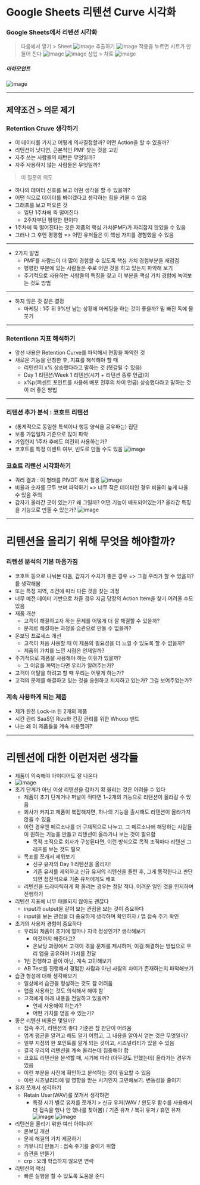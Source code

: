 Google Sheets 리텐션 Curve 시각화
===

### Google Sheets에서 리텐션 시각화

> 다음에서 열기 > Sheet
![image](https://github.com/user-attachments/assets/1895e9e0-b416-441f-b555-8cda589cd07a)
> 추출하기
![image](https://github.com/user-attachments/assets/25e2390e-e0a1-4e6f-882e-e00473ca5642)
> 적용을 누르면 시트가 만들어 진다
![image](https://github.com/user-attachments/assets/f281e830-f589-4bff-8f79-8a0717dac76d)
![image](https://github.com/user-attachments/assets/116d4124-2f2d-467c-ad19-238e51b8b24f)
> 삼입 > 차트
![image](https://github.com/user-attachments/assets/b34fe743-6af7-4464-a838-4f0c69966669)
##### 아하모언트
![image](https://github.com/user-attachments/assets/69b750a5-d32b-4e6a-80f4-8e16a93f5287)

-------
제약조건 > 의문 제기 
-------

### Retention Cruve 생각하기
+ 이 데이터를 가지고 어떻게 의사결정할까? 어떤 Action을 할 수 있을까?
+ 리텐션이 낮다면, 근본적인 PMF 찾는 것을 고민
+ 자주 쓰는 사람들의 패턴은 무엇일까?
+ 자주 사용하지 않는 사람들은 무엇일까?

> 이 질문의 의도
+ 하나의 데이터 신호를 보고 어떤 생각을 할 수 있을까?
+ 어떤 식으로 데이터를 봐야겠다고 생각하는 힘을 키울 수 있음
+ 그래프를 보고 떠오른 것
    + 일단 1주차에 뚝 떨어진다
    + 2주차부턴 평평한 편이다
+ 1주차에 뚝 떨어진다는 것은 제품의 핵심 가치(PMF)가 자리잡지 않았을 수 있음
+ 그러나 그 후엔 평평함 => 어떤 유저들은 이 핵심 가치를 경험했을 수 있음
---------------------
+ 2가지 발법
  + PMF를 사람드이 더 많이 경험할 수 있도록 핵심 가치 경험부분을 재점검
  + 평평한 부분에 있는 사람들은 주로 어떤 것을 하고 있는지 파악해 보기
  + 주기적으로 사용하는 사람들의 특징을 찾고 이 부분을 핵심 가치 경험에 녹여보는 것도 방법
 ---------------
 + 하지 않은 것 같은 결정
   + 마케팅 : 1주 뒤 9%만 남는 상황에 마케팅을 하는 것이 좋을까? 밑 빠진 독에 물 붓기
  
  --------------
  ### Retentionn 지표 해석하기
  + 앞선 내용은 Retention Curve를 파악해서 현황을 파악한 것
  + 새로운 기능을 런칭한 후, 지표를 해석해야 할 때
      + 리텐션이 x% 상승했다라고 말하는 것 (헷갈릴 수 있음)
      + Day 1 리텐션/Week 1 리텐션(시기 + 리텐션 종류 언급)이
      + x%p(퍼센트 포인트를 사용해 배포 전후의 차이 언급) 상승했다라고 말하는 것이 더 좋은 방법
   

  -----------
### 리텐션 추가 분석 : 코호트 리텐션

+ (통계적으로 동일한 특색이나 행동 양식을 공유하는) 집단
+ 보통 가입일자 기준으로 많이 파악
+ 가입한지 1주차 후에도 여전히 사용하는가?
+ 코호트를 특정 이벤트 여부, 빈도로 만들 수도 있음
   ![image](https://github.com/user-attachments/assets/44f8a18f-3fa7-4357-bdf8-6e0d56291de6)

### 코호트 리텐션 시각화하기
+ 쿼리 결과 : 이 형태를 PIVOT 해서 활용
![image](https://github.com/user-attachments/assets/7f5c6da5-3eb3-4038-a3db-8ea3cf933b3a)
+ 비율과 숫자를 모두 보며 파악하기 => 너무 작은 데이터인 경우 비율이 높게 나올 수 있음 주의
+ 갑자기 올라간 곳이 있는가? 왜 그럴까? 어떤 기능이 배포되어있는가? 올라간 특징을 기능으로 만들 수 있는가?
![image](https://github.com/user-attachments/assets/c15f4016-0983-4df5-9da8-b051d2cc2fd5)

-----------
리텐션을 올리기 위해 무엇을 해야할까?
===

### 리텐션 분석의 기본 마음가짐
+ 코호트 등으로 나눠본 다음, 갑자기 수치가 좋은 경우 => 그걸 우리가 할 수 있을까?를 생각해봄
+ 또는 특정 지역, 조건에 따라 다른 것을 찾는 과정
+ 너무 예전 데이터 기반으로 차즐 경우 지금 당장의 Action Item을 찾기 어려울 수도 있음
+ 재품 개선
    + 고객이 해결하고자 하는 문제를 어떻게 더 잘 해결할 수 있을까?
    + 문제르 해결하는 과정을 습관으로 만들 수 없을까?
+ 온보딩 프로세스 개선
    + 고객이 처음 사용할 때 이 제품의 필요성을 더 느낄 수 있도록 할 수 없을까?
    + 제품의 가치를 느낀 시점은 언제일까?
+ 주기적으로 제품을 사용해야 하는 이유가 있을까?
    + 그 이유를 까먹는다면 우리가 알려주는가?
+ 고객이 이탈을 하려고 할 때 우리는 어떻게 하는가?
+ 고객의 문제를 해결하고 있는 것을 응원하고 지지하고 있는가? 그걸 보여주었는가?

### 계속 사용하게 되는 제품
+ 제가 완전 Lock-in 된 2개의 제품
+ 시간 관리 SaaS인 Rize와 건강 관리를 위한 Whoop 밴드
+ 나는 왜 이 제품들을 계속 사용할까?


--------
리텐션에 대한 이런저런 생각들
==
+ 제품이 익숙해야 아이디어도 잘 나온다
+ 
  ![image](https://github.com/user-attachments/assets/ed38c04b-f978-4d35-98fc-053222388588)
+ 초기 단계가 아닌 이상 리텐션을 갑자기 확 올리는 것은 어려울 수 있다
    + 제품이 초기 단계거나 퍼널이 적다면 1~2개의 기능으로 리텐션이 올라갈 수 있음
    + 회사가 커지고 제품이 복잡해지면, 하나의 기능을 출시해도 리텐션이 올라가지 않을 수 있음
    + 이런 경우엔 페르소나를 더 구체적으로 나누고, 그 페르소나에 해당하는 사람들이 원하는 기능을 만들고 리텐션이 올라가나 보는 것이 필요함
        + 목적 조직으로 회사가 구성된다면, 이런 방식으로 목적 조직마다 리텐션 그래프를 보는 것도 필요
   + 목표를 쪼개서 세워보기
       + 신규 유저의 Day 1 리텐션을 올리자!
       + 기존 유저를 제외하고 신규 유저의 리텐션을 올린 후, 그게 동작한다고 판단되면 점진적으로 기존 유저에게도 배포
  + 리텐션을 드라마틱하게 확 올리는 경우는 정말 적다. 어려운 일인 것을 인지하며 진행하기
+ 리텐션 지표에 너무 매몰되지 않아도 괜찮다
    + input과 output을 같이 보는 관점을 보는 것이 중요하다
    + input을 보는 관점을 더 중요하게 생각하며 확인하자 / 앱 접속 주기 확인 
+ 초기의 사용자 경험이 중요하다
    + 우리의 제품이 초기에 얼마나 지극 정성인가? 생각해보기
        + 이것까지 해준다고?
        + 온보딩 과정에서 고객이 겪을 문제를 제시하며, 이걸 해결하는 방법으로 우리 앱을 공유하며 가치를 전달
   +  1번 진행하고 끝이 아닌, 계속 고민해보기
    + AB Test를 진행해서 경험한 사람과 아닌 사람의 차이가 존재하는지 파악해보기
+ 습관 형성에 대해 생각해보기
    + 일상에서 습관을 형성하는 것도 참 어려움
    + 앱을 사용하는 것도 의식해서 해야 함
    + 고객에게 아래 내용을 전달하고 있을까?
        + 언제 사용해야 하는가?
        + 어떤 가치를 얻을 수 있는가?
+ 좋은 리텐션 비율은 몇일까?
    + 접속 주기, 리텐션의 좋다 기준은 참 판단이 어려움
    + 업계 평균을 알려고 해도 알기 어렵고, 그 내용을 알아서 얻는 것은 무엇일까?
    + 일부 지점의 한 포인트를 알게 되는 것이고, 시즈널리티가 있을 수 있음
    + 결국 우리의 리텐션을 계속 올리는데 집중해야 함
    + 코호트 리텐션을 분석할 때, 시기에 따라 (아무것도 안했는데) 올라가는 경우가 있음
    + 이런 부분을 사전에 확인하고 분석하는 것이 필요할 수 있음
    + 이런 시즈널리티에 덜 영향을 받는 시기인지 고민해보기. 변동성을 줄이기
+ 유저 쪼개서 생각하기
    + Retain User(WAV)를 쪼개서 생각하면
        + 특정 시기 별로 유저를 쪼개기 > 신규 유저(WAV / 윈도우 함수를 사용해서 더 접속을 했나 안 했나를 찾아봄) / 기존 유저 / 복귀 유저 / 휴먼 유저
![image](https://github.com/user-attachments/assets/6887230a-e52d-41a4-a6d3-e2c1b5363c94)
![image](https://github.com/user-attachments/assets/400c17a6-553f-4763-bfe2-e2778cee4c58)
+ 리텐션을 올리기 위한 여러 아이디어
    + 온보딩 개선
    + 문제 해결의 가치 제공하기
    + 커뮤니티 만들기 : 접속 주기를 줄이기 위함
    + 습관을 만들기 
    + crp : 오래 학습하지 않으면 연락
+ 리텐션의 핵심
    + 빠른 실행을 할 수 있도록 도움을 준디

